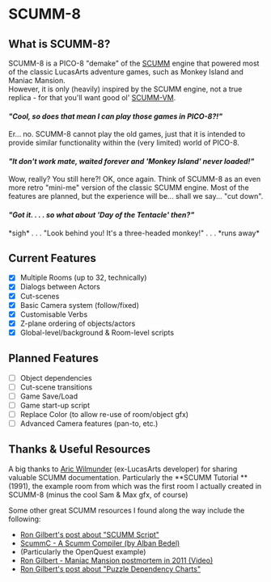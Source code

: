# SCUMM-8
## What is SCUMM-8?
SCUMM-8 is a PICO-8 "demake" of the [SCUMM](https://en.wikipedia.org/wiki/SCUMM) engine that powered most of the classic LucasArts adventure games, such as Monkey Island and Maniac Mansion.  
However, it is only (heavily) inspired by the SCUMM engine, not a true replica - for that you'll want good ol' [SCUMM-VM](https://en.wikipedia.org/wiki/ScummVM).
#### *"Cool, so does that mean I can play those games in PICO-8?!"*
Er... no. SCUMM-8 cannot play the old games, just that it is intended to provide similar functionality within the (very limited) world of PICO-8.
#### *"It don't work mate, waited forever and 'Monkey Island' never loaded!"*
Wow, really? You still here?! OK, once again. Think of SCUMM-8 as an even more retro "mini-me" version of the classic SCUMM engine. Most of the features are planned, but the experience will be... shall we say... "cut down".
#### *"Got it. . . . so what about 'Day of the Tentacle' then?"*
\*sigh\* . . .  "Look behind you! It's a three-headed monkey!" . . . \*runs away\*

## Current Features
- [x] Multiple Rooms (up to 32, technically)
- [x] Dialogs between Actors
- [x] Cut-scenes
- [x] Basic Camera system (follow/fixed)
- [x] Customisable Verbs
- [x] Z-plane ordering of objects/actors
- [x] Global-level/background & Room-level scripts

## Planned Features
- [ ] Object dependencies
- [ ] Cut-scene transitions
- [ ] Game Save/Load
- [ ] Game start-up script
- [ ] Replace Color (to allow re-use of room/object gfx)
- [ ] Advanced Camera features (pan-to, etc.)

## Thanks & Useful Resources
A big thanks to [Aric Wilmunder](http://www.wilmunder.com/Arics_World/Games.html) (ex-LucasArts developer) for sharing valuable SCUMM documentation. 
Particularly the **SCUMM Tutorial **(1991), the example room from which was the first room I actually created in SCUMM-8 (minus the cool Sam & Max gfx, of course)

Some other great SCUMM resources I found along the way include the following:
- [Ron Gilbert's post about "SCUMM Script"](http://www.pagetable.com/?p=614)
- [ScummC - A Scumm Compiler (by Alban Bedel)](https://github.com/AlbanBedel/scummc)
 - (Particularly the OpenQuest example)
- [Ron Gilbert - Maniac Mansion postmortem in 2011 (Video)](https://youtu.be/wNpjGvJwyL8)
- [Ron Gilbert's post about "Puzzle Dependency Charts"](http://grumpygamer.com/puzzle_dependency_charts)

